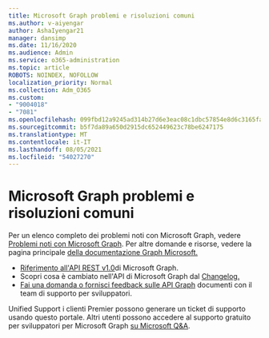 ```yaml
---
title: Microsoft Graph problemi e risoluzioni comuni
ms.author: v-aiyengar
author: AshaIyengar21
manager: dansimp
ms.date: 11/16/2020
ms.audience: Admin
ms.service: o365-administration
ms.topic: article
ROBOTS: NOINDEX, NOFOLLOW
localization_priority: Normal
ms.collection: Adm_O365
ms.custom:
- "9004018"
- "7081"
ms.openlocfilehash: 099fbd12a9245ad314b27d6e3eac08c1dbc57854e8d6c3165fac81141d83bde6
ms.sourcegitcommit: b5f7da89a650d2915dc652449623c78be6247175
ms.translationtype: MT
ms.contentlocale: it-IT
ms.lasthandoff: 08/05/2021
ms.locfileid: "54027270"
---
```

# <a name="microsoft-graph-common-issues-and-resolutions"></a>Microsoft Graph problemi e risoluzioni comuni

Per un elenco completo dei problemi noti con Microsoft Graph, vedere [Problemi noti con Microsoft Graph](https://docs.microsoft.com/graph/known-issues). Per altre domande e risorse, vedere la pagina principale [della documentazione Graph Microsoft.](https://docs.microsoft.com/graph/)

- [Riferimento all'API REST v1.0](https://docs.microsoft.com/graph/api/overview?toc=.%2Fref%2Ftoc.json&view=graph-rest-1.0)di Microsoft Graph.
- Scopri cosa è cambiato nell'API di Microsoft Graph dal [Changelog.](https://docs.microsoft.com/graph/changelog) 
- [Fai una domanda o fornisci feedback sulle API Graph](https://aka.ms/GraphDeveloperSupport) documenti con il team di supporto per sviluppatori.

Unified Support i clienti Premier possono generare un ticket di supporto usando questo portale. Altri utenti possono accedere al supporto gratuito per sviluppatori per Microsoft Graph [su Microsoft Q&A](https://aka.ms/AskGraph).
